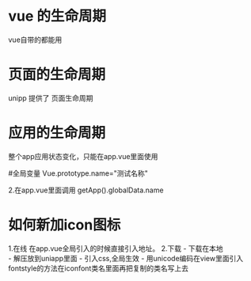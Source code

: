# vue 的生命周期
vue自带的都能用


# 页面的生命周期
 unipp 提供了 页面生命周期
 
 
# 应用的生命周期
整个app应用状态变化，只能在app.vue里面使用

#全局变量
Vue.prototype.name="测试名称"

2.在app.vue里面调用
getApp().globalData.name



# 如何新加icon图标
1.在线    在app.vue全局引入的时候直接引入地址。
2.下载
	- 下载在本地  
	- 解压放到uniapp里面
	- 引入css,全局生效
	- 用unicode编码在view里面引入   fontstyle的方法在iconfont类名里面再把复制的类名写上去